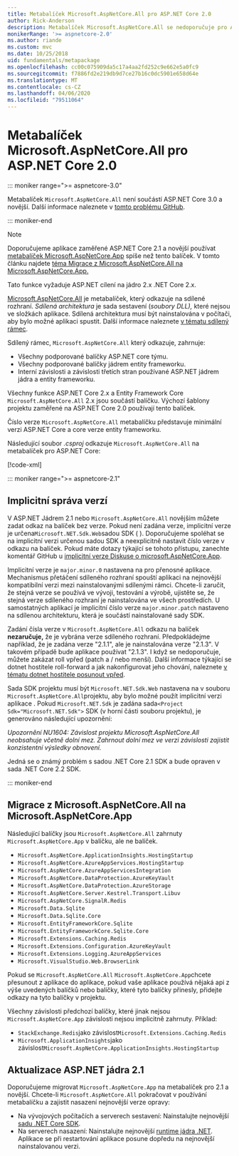 ```yaml
---
title: Metabalíček Microsoft.AspNetCore.All pro ASP.NET Core 2.0
author: Rick-Anderson
description: Metabalíček Microsoft.AspNetCore.All se nedoporučuje pro ASP.NET Core 2.1 a novější.
monikerRange: '>= aspnetcore-2.0'
ms.author: riande
ms.custom: mvc
ms.date: 10/25/2018
uid: fundamentals/metapackage
ms.openlocfilehash: cc00c075909da5c17a4aa2fd252c9e662e5a0fc9
ms.sourcegitcommit: f7886fd2e219db9d7ce27b16c0dc5901e658d64e
ms.translationtype: MT
ms.contentlocale: cs-CZ
ms.lasthandoff: 04/06/2020
ms.locfileid: "79511064"
---
```

# <a name="microsoftaspnetcoreall-metapackage-for-aspnet-core-20"></a>Metabalíček Microsoft.AspNetCore.All pro ASP.NET Core 2.0

::: moniker range=">= aspnetcore-3.0"

Metabalíček `Microsoft.AspNetCore.All` není součástí ASP.NET Core 3.0 a novější. Další informace naleznete v [tomto problému GitHub](https://github.com/aspnet/Announcements/issues/314).

::: moniker-end

> [!NOTE]
> Doporučujeme aplikace zaměřené ASP.NET Core 2.1 a novější používat [metabalíček Microsoft.AspNetCore.App](xref:fundamentals/metapackage-app) spíše než tento balíček. V tomto článku najdete [téma Migrace z Microsoft.AspNetCore.All na Microsoft.AspNetCore.App.](#migrate)

Tato funkce vyžaduje ASP.NET cílení na jádro 2.x .NET Core 2.x.

[Microsoft.AspNetCore.All](https://www.nuget.org/packages/Microsoft.AspNetCore.All) je metabalíček, který odkazuje na sdílené rozhraní. *Sdílená architektura* je sada sestavení (*soubory DLL),* které nejsou ve složkách aplikace. Sdílená architektura musí být nainstalována v počítači, aby bylo možné aplikaci spustit. Další informace naleznete [v tématu sdílený rámec](https://natemcmaster.com/blog/2018/08/29/netcore-primitives-2/).

Sdílený rámec, `Microsoft.AspNetCore.All` který odkazuje, zahrnuje:

* Všechny podporované balíčky ASP.NET core týmu.
* Všechny podporované balíčky jádrem entity frameworku.
* Interní závislosti a závislosti třetích stran používané ASP.NET jádrem jádra a entity frameworku.

Všechny funkce ASP.NET Core 2.x a Entity Framework Core `Microsoft.AspNetCore.All` 2.x jsou součástí balíčku. Výchozí šablony projektu zaměřené na ASP.NET Core 2.0 používají tento balíček.

Číslo verze `Microsoft.AspNetCore.All` metabalíčku představuje minimální verzi ASP.NET Core a core verze entity frameworku.

Následující soubor *.csproj* odkazuje `Microsoft.AspNetCore.All` na metabalíček pro ASP.NET Core:

[!code-xml[](metapackage/samples/Metapackage.All.Example.csproj?highlight=8)]

::: moniker range=">= aspnetcore-2.1"

## <a name="implicit-versioning"></a>Implicitní správa verzí

V ASP.NET Jádrem 2.1 nebo `Microsoft.AspNetCore.All` novějším můžete zadat odkaz na balíček bez verze. Pokud není zadána verze, implicitní verze je určena`Microsoft.NET.Sdk.Web`sadou SDK ( ). Doporučujeme spoléhat se na implicitní verzi určenou sadou SDK a neexplicitně nastavit číslo verze v odkazu na balíček. Pokud máte dotazy týkající se tohoto přístupu, zanechte komentář GitHub u [implicitní verze Diskuse o microsoft.AspNetCore.App](https://github.com/dotnet/AspNetCore.Docs/issues/6430).

Implicitní verze je `major.minor.0` nastavena na pro přenosné aplikace. Mechanismus přetáčení sdíleného rozhraní spouští aplikaci na nejnovější kompatibilní verzi mezi nainstalovanými sdílenými rámci. Chcete-li zaručit, že stejná verze se používá ve vývoji, testování a výrobě, ujistěte se, že stejná verze sdíleného rozhraní je nainstalována ve všech prostředích. U samostatných aplikací je implicitní číslo verze `major.minor.patch` nastaveno na sdílenou architekturu, která je součástí nainstalované sady SDK.

Zadání čísla verze v `Microsoft.AspNetCore.All` odkazu na balíček **nezaručuje,** že je vybrána verze sdíleného rozhraní. Předpokládejme například, že je zadána verze "2.1.1", ale je nainstalována verze "2.1.3". V takovém případě bude aplikace používat "2.1.3". I když se nedoporučuje, můžete zakázat roll vpřed (patch a / nebo menší). Další informace týkající se dotnet hostitele roll-forward a jak nakonfigurovat jeho chování, naleznete [v tématu dotnet hostitele posunout vpřed](https://github.com/dotnet/core-setup/blob/master/Documentation/design-docs/roll-forward-on-no-candidate-fx.md).

Sada SDK projektu musí být `Microsoft.NET.Sdk.Web` nastavena na v souboru `Microsoft.AspNetCore.All`projektu, aby bylo možné použít implicitní verzi aplikace . Pokud `Microsoft.NET.Sdk` je zadána sada`<Project Sdk="Microsoft.NET.Sdk">` SDK (v horní části souboru projektu), je generováno následující upozornění:

*Upozornění NU1604: Závislost projektu Microsoft.AspNetCore.All neobsahuje včetně dolní mez. Zahrnout dolní mez ve verzi závislosti zajistit konzistentní výsledky obnovení.*

Jedná se o známý problém s sadou .NET Core 2.1 SDK a bude opraven v sada .NET Core 2.2 SDK.

::: moniker-end

<a name="migrate"></a>

## <a name="migrating-from-microsoftaspnetcoreall-to-microsoftaspnetcoreapp"></a>Migrace z Microsoft.AspNetCore.All na Microsoft.AspNetCore.App

Následující balíčky jsou `Microsoft.AspNetCore.All` zahrnuty `Microsoft.AspNetCore.App` v balíčku, ale ne balíček.

* `Microsoft.AspNetCore.ApplicationInsights.HostingStartup`
* `Microsoft.AspNetCore.AzureAppServices.HostingStartup`
* `Microsoft.AspNetCore.AzureAppServicesIntegration`
* `Microsoft.AspNetCore.DataProtection.AzureKeyVault`
* `Microsoft.AspNetCore.DataProtection.AzureStorage`
* `Microsoft.AspNetCore.Server.Kestrel.Transport.Libuv`
* `Microsoft.AspNetCore.SignalR.Redis`
* `Microsoft.Data.Sqlite`
* `Microsoft.Data.Sqlite.Core`
* `Microsoft.EntityFrameworkCore.Sqlite`
* `Microsoft.EntityFrameworkCore.Sqlite.Core`
* `Microsoft.Extensions.Caching.Redis`
* `Microsoft.Extensions.Configuration.AzureKeyVault`
* `Microsoft.Extensions.Logging.AzureAppServices`
* `Microsoft.VisualStudio.Web.BrowserLink`

Pokud se `Microsoft.AspNetCore.All` `Microsoft.AspNetCore.App`chcete přesunout z aplikace do aplikace, pokud vaše aplikace používá nějaká api z výše uvedených balíčků nebo balíčky, které tyto balíčky přinesly, přidejte odkazy na tyto balíčky v projektu.

Všechny závislosti předchozí balíčky, které jinak nejsou `Microsoft.AspNetCore.App` závislosti nejsou implicitně zahrnuty. Příklad:

* `StackExchange.Redis`jako závislost`Microsoft.Extensions.Caching.Redis`
* `Microsoft.ApplicationInsights`jako závislost`Microsoft.AspNetCore.ApplicationInsights.HostingStartup`

## <a name="update-aspnet-core-21"></a>Aktualizace ASP.NET jádra 2.1

Doporučujeme migrovat `Microsoft.AspNetCore.App` na metabalíček pro 2.1 a novější. Chcete-li `Microsoft.AspNetCore.All` pokračovat v používání metabalíčku a zajistit nasazení nejnovější verze opravy:

* Na vývojových počítačích a serverech sestavení: Nainstalujte nejnovější [sadu .NET Core SDK](https://dotnet.microsoft.com/download).
* Na serverech nasazení: Nainstalujte nejnovější [runtime jádra .NET](https://dotnet.microsoft.com/download).
 Aplikace se při restartování aplikace posune dopředu na nejnovější nainstalovanou verzi.
